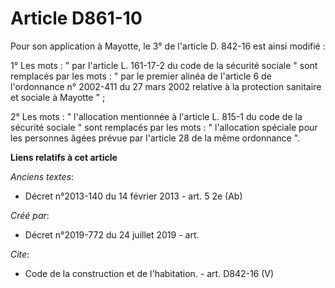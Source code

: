 # Article D861-10

Pour son application à Mayotte, le 3° de l'article D. 842-16 est ainsi modifié : 

1° Les mots : " par l'article L. 161-17-2 du code de la sécurité sociale " sont remplacés par les mots : " par le premier
alinéa de l'article 6 de l'ordonnance n° 2002-411 du 27 mars 2002 relative à la protection sanitaire et sociale à Mayotte
" ; 

2° Les mots : " l'allocation mentionnée à l'article L. 815-1 du code de la sécurité sociale " sont remplacés par les mots : "
l'allocation spéciale pour les personnes âgées prévue par l'article 28 de la même ordonnance ".

**Liens relatifs à cet article**

_Anciens textes_:

  - Décret n°2013-140 du 14 février 2013 - art. 5 2e (Ab)

_Créé par_:

  - Décret n°2019-772 du 24 juillet 2019 - art.

_Cite_:

  - Code de la construction et de l'habitation. - art. D842-16 (V)
